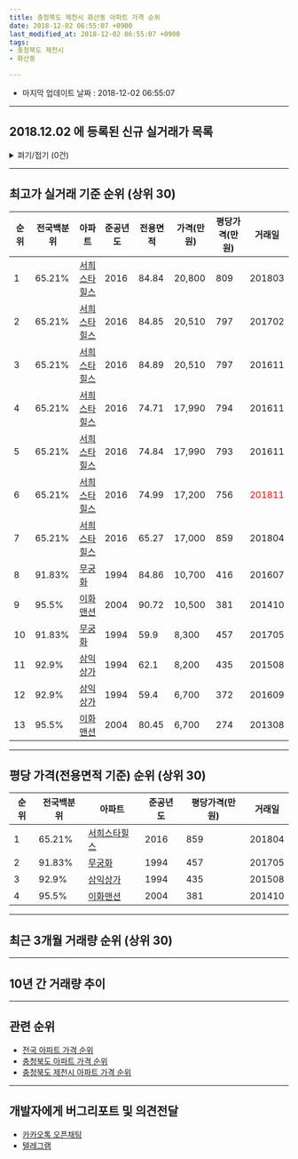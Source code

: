 ```yaml
---
title: 충청북도 제천시 화산동 아파트 가격 순위
date: 2018-12-02 06:55:07 +0900
last_modified_at: 2018-12-02 06:55:07 +0900
tags:
- 충청북도 제천시
- 화산동

---
```


* 마지막 업데이트 날짜 : 2018-12-02 06:55:07

---

## 2018.12.02 에 등록된 신규 실거래가 목록

<details>
<summary>펴기/접기 (0건)</summary>
<div markdown="1">

|아파트|전국백분위|준공년도|전용면적|가격(만원)|평당가격(만원)|거래일|
|---|---|---|---|---|---|---|
|없음|||||||


</div>
</details>

---

## 최고가 실거래 기준 순위 (상위 30)


|순위|전국백분위|아파트|준공년도|전용면적|가격(만원)|평당가격(만원)|거래일|
|---|---|---|---|---|---|---|---|
|1|65.21%|[서희스타힐스](https://search.naver.com/search.naver?query=%EC%B6%A9%EC%B2%AD%EB%B6%81%EB%8F%84+%EC%A0%9C%EC%B2%9C%EC%8B%9C+%ED%99%94%EC%82%B0%EB%8F%99+%EC%84%9C%ED%9D%AC%EC%8A%A4%ED%83%80%ED%9E%90%EC%8A%A4)|2016|84.84|20,800|809|201803|
|2|65.21%|[서희스타힐스](https://search.naver.com/search.naver?query=%EC%B6%A9%EC%B2%AD%EB%B6%81%EB%8F%84+%EC%A0%9C%EC%B2%9C%EC%8B%9C+%ED%99%94%EC%82%B0%EB%8F%99+%EC%84%9C%ED%9D%AC%EC%8A%A4%ED%83%80%ED%9E%90%EC%8A%A4)|2016|84.85|20,510|797|201702|
|3|65.21%|[서희스타힐스](https://search.naver.com/search.naver?query=%EC%B6%A9%EC%B2%AD%EB%B6%81%EB%8F%84+%EC%A0%9C%EC%B2%9C%EC%8B%9C+%ED%99%94%EC%82%B0%EB%8F%99+%EC%84%9C%ED%9D%AC%EC%8A%A4%ED%83%80%ED%9E%90%EC%8A%A4)|2016|84.89|20,510|797|201611|
|4|65.21%|[서희스타힐스](https://search.naver.com/search.naver?query=%EC%B6%A9%EC%B2%AD%EB%B6%81%EB%8F%84+%EC%A0%9C%EC%B2%9C%EC%8B%9C+%ED%99%94%EC%82%B0%EB%8F%99+%EC%84%9C%ED%9D%AC%EC%8A%A4%ED%83%80%ED%9E%90%EC%8A%A4)|2016|74.71|17,990|794|201611|
|5|65.21%|[서희스타힐스](https://search.naver.com/search.naver?query=%EC%B6%A9%EC%B2%AD%EB%B6%81%EB%8F%84+%EC%A0%9C%EC%B2%9C%EC%8B%9C+%ED%99%94%EC%82%B0%EB%8F%99+%EC%84%9C%ED%9D%AC%EC%8A%A4%ED%83%80%ED%9E%90%EC%8A%A4)|2016|74.84|17,990|793|201611|
|6|65.21%|[서희스타힐스](https://search.naver.com/search.naver?query=%EC%B6%A9%EC%B2%AD%EB%B6%81%EB%8F%84+%EC%A0%9C%EC%B2%9C%EC%8B%9C+%ED%99%94%EC%82%B0%EB%8F%99+%EC%84%9C%ED%9D%AC%EC%8A%A4%ED%83%80%ED%9E%90%EC%8A%A4)|2016|74.99|17,200|756|<span style="color:red">201811</span>|
|7|65.21%|[서희스타힐스](https://search.naver.com/search.naver?query=%EC%B6%A9%EC%B2%AD%EB%B6%81%EB%8F%84+%EC%A0%9C%EC%B2%9C%EC%8B%9C+%ED%99%94%EC%82%B0%EB%8F%99+%EC%84%9C%ED%9D%AC%EC%8A%A4%ED%83%80%ED%9E%90%EC%8A%A4)|2016|65.27|17,000|859|201804|
|8|91.83%|[무궁화](https://search.naver.com/search.naver?query=%EC%B6%A9%EC%B2%AD%EB%B6%81%EB%8F%84+%EC%A0%9C%EC%B2%9C%EC%8B%9C+%ED%99%94%EC%82%B0%EB%8F%99+%EB%AC%B4%EA%B6%81%ED%99%94)|1994|84.86|10,700|416|201607|
|9|95.5%|[이화맨션](https://search.naver.com/search.naver?query=%EC%B6%A9%EC%B2%AD%EB%B6%81%EB%8F%84+%EC%A0%9C%EC%B2%9C%EC%8B%9C+%ED%99%94%EC%82%B0%EB%8F%99+%EC%9D%B4%ED%99%94%EB%A7%A8%EC%85%98)|2004|90.72|10,500|381|201410|
|10|91.83%|[무궁화](https://search.naver.com/search.naver?query=%EC%B6%A9%EC%B2%AD%EB%B6%81%EB%8F%84+%EC%A0%9C%EC%B2%9C%EC%8B%9C+%ED%99%94%EC%82%B0%EB%8F%99+%EB%AC%B4%EA%B6%81%ED%99%94)|1994|59.9|8,300|457|201705|
|11|92.9%|[삼익상가](https://search.naver.com/search.naver?query=%EC%B6%A9%EC%B2%AD%EB%B6%81%EB%8F%84+%EC%A0%9C%EC%B2%9C%EC%8B%9C+%ED%99%94%EC%82%B0%EB%8F%99+%EC%82%BC%EC%9D%B5%EC%83%81%EA%B0%80)|1994|62.1|8,200|435|201508|
|12|92.9%|[삼익상가](https://search.naver.com/search.naver?query=%EC%B6%A9%EC%B2%AD%EB%B6%81%EB%8F%84+%EC%A0%9C%EC%B2%9C%EC%8B%9C+%ED%99%94%EC%82%B0%EB%8F%99+%EC%82%BC%EC%9D%B5%EC%83%81%EA%B0%80)|1994|59.4|6,700|372|201609|
|13|95.5%|[이화맨션](https://search.naver.com/search.naver?query=%EC%B6%A9%EC%B2%AD%EB%B6%81%EB%8F%84+%EC%A0%9C%EC%B2%9C%EC%8B%9C+%ED%99%94%EC%82%B0%EB%8F%99+%EC%9D%B4%ED%99%94%EB%A7%A8%EC%85%98)|2004|80.45|6,700|274|201308|


---

## 평당 가격(전용면적 기준) 순위 (상위 30)


|순위|전국백분위|아파트|준공년도|평당가격(만원)|거래일|
|---|---|---|---|---|---|
|1|65.21%|[서희스타힐스](https://search.naver.com/search.naver?query=%EC%B6%A9%EC%B2%AD%EB%B6%81%EB%8F%84+%EC%A0%9C%EC%B2%9C%EC%8B%9C+%ED%99%94%EC%82%B0%EB%8F%99+%EC%84%9C%ED%9D%AC%EC%8A%A4%ED%83%80%ED%9E%90%EC%8A%A4)|2016|859|201804|
|2|91.83%|[무궁화](https://search.naver.com/search.naver?query=%EC%B6%A9%EC%B2%AD%EB%B6%81%EB%8F%84+%EC%A0%9C%EC%B2%9C%EC%8B%9C+%ED%99%94%EC%82%B0%EB%8F%99+%EB%AC%B4%EA%B6%81%ED%99%94)|1994|457|201705|
|3|92.9%|[삼익상가](https://search.naver.com/search.naver?query=%EC%B6%A9%EC%B2%AD%EB%B6%81%EB%8F%84+%EC%A0%9C%EC%B2%9C%EC%8B%9C+%ED%99%94%EC%82%B0%EB%8F%99+%EC%82%BC%EC%9D%B5%EC%83%81%EA%B0%80)|1994|435|201508|
|4|95.5%|[이화맨션](https://search.naver.com/search.naver?query=%EC%B6%A9%EC%B2%AD%EB%B6%81%EB%8F%84+%EC%A0%9C%EC%B2%9C%EC%8B%9C+%ED%99%94%EC%82%B0%EB%8F%99+%EC%9D%B4%ED%99%94%EB%A7%A8%EC%85%98)|2004|381|201410|


---

## 최근 3개월 거래량 순위 (상위 30)


<div style="width:100%;">
    <canvas id="deal_count_ranking" height="250"></canvas>
</div>


<script>
new Chart(document.getElementById("deal_count_ranking"), {
    type: 'horizontalBar',
    data: {
        labels: ['삼익상가', '서희스타힐스'],
        datasets: [{
            label: '실거래 수',
            data: [2, 1],
            borderColor: "rgba(255, 0, 128, 1)",
            backgroundColor: "rgba(255, 0, 128, 0.5)",
            fill: false,
        }]
    },
    options: {
        responsive: true,
        title: {
            display: true,
            text: '최근 3개월 거래량 순위'
        },
        tooltips: {
            mode: 'index',
            intersect: false,
            callbacks: {
                title: function(tooltipItems, data) {
                    return "실거래 수:";
                },
                label: function(tooltipItem, data) {
                    return data.labels[tooltipItem.index] + ": " + tooltipItem.xLabel;
                }
            }
        },
        hover: {
            mode: 'nearest',
            intersect: true
        },
        scales: {
            xAxes: [{
                display: true,
                scaleLabel: {
                    display: true,
                    labelString: '실거래 수'
                },
                ticks: {
                    suggestedMin: 0,
                }
            }],
            yAxes: [{
                display: true,
                ticks: {
                    autoSkip: false,
                    callback: function(value, index, values) {
                        if (value.length > 15)
                            return value.substr(0, 13) + "...";
                        else
                            return value;
                    }
                },
                scaleLabel: {
                    display: false,
                }
            }]
        }
    }
});

</script>


---

## 10년 간 거래량 추이


<div style="width:100%;">
    <canvas id="deal_progress" height="250"></canvas>
</div>

<script>
new Chart(document.getElementById("deal_progress"), {
    type: 'line',
    data: {
        labels: ['200812','200901','200902','200903','200904','200905','200906','200907','200908','200909','200910','200911','200912','201001','201002','201003','201004','201005','201006','201007','201008','201009','201010','201011','201012','201101','201102','201103','201104','201105','201106','201107','201108','201109','201110','201111','201112','201201','201202','201203','201204','201205','201206','201207','201208','201209','201210','201211','201212','201301','201302','201303','201304','201305','201306','201307','201308','201309','201310','201311','201312','201401','201402','201403','201404','201405','201406','201407','201408','201409','201410','201411','201412','201501','201502','201503','201504','201505','201506','201507','201508','201509','201510','201511','201512','201601','201602','201603','201604','201605','201606','201607','201608','201609','201610','201611','201612','201701','201702','201703','201704','201705','201706','201707','201708','201709','201710','201711','201712','201801','201802','201803','201804','201805','201806','201807','201808','201809','201810','201811','201812'],
        datasets: [{
            label: '실거래 수',
            pointRadius: 1,
            data: [0, 1, 0, 0, 1, 0, 1, 1, 2, 2, 1, 1, 0, 1, 0, 3, 2, 2, 1, 2, 1, 1, 3, 4, 1, 1, 2, 1, 3, 7, 2, 1, 1, 1, 2, 1, 2, 0, 1, 1, 1, 0, 2, 2, 1, 0, 0, 1, 1, 1, 0, 0, 2, 0, 2, 1, 1, 0, 0, 0, 1, 0, 1, 0, 0, 3, 1, 1, 2, 0, 2, 0, 0, 1, 2, 2, 2, 3, 2, 1, 3, 1, 0, 0, 2, 1, 0, 2, 1, 0, 0, 3, 1, 3, 3, 6, 1, 1, 1, 1, 1, 1, 1, 1, 1, 0, 1, 0, 0, 0, 1, 2, 5, 1, 1, 2, 0, 1, 1, 2, 0],
            borderColor: "rgba(255, 201, 14, 1)",
            backgroundColor: "rgba(255, 201, 14, 0.5)",
            fill: true,
        }]
    },
    options: {
        responsive: true,
        title: {
            display: true,
            text: '10년간 거래량 추이'
        },
        tooltips: {
            mode: 'index',
            intersect: false,
        },
        hover: {
            mode: 'nearest',
            intersect: true
        },
        scales: {
            xAxes: [{
                display: true,
                scaleLabel: {
                    display: true,
                    labelString: '년/월'
                }
            }],
            yAxes: [{
                display: true,
                ticks: {
                    suggestedMin: 0,
                },
                scaleLabel: {
                    display: true,
                    labelString: '실거래 수'
                }
            }]
        }
    }
});

</script>


---

## 관련 순위

- [전국 아파트 가격 순위](https://inasie.github.io/apt-ranking/전국)
- [충청북도 아파트 가격 순위](https://inasie.github.io/apt-ranking/충청북도)
- [충청북도 제천시 아파트 가격 순위](https://inasie.github.io/apt-ranking/충청북도-제천시)


---

## 개발자에게 버그리포트 및 의견전달

- [카카오톡 오픈채팅](https://open.kakao.com/o/gLJUAP4)
- [텔레그램](https://t.me/inasie)

